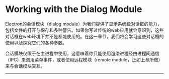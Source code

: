 # Working with the Dialog Module
Electron的会话模块（dialog module）为我们提供了显示系统级对话框的能力，包括文件的打开与保存和多种警告。如果你写过传统的web应用就会意识到，这些对话框在web环境下并不是都能使用的。在这一章节，我们将会学习这些对话框的使用以及探究它们的各种参数。

会话模块仅限于在主进程中使用，这意味着你只能使用渲染进程经由进程间通信（IPC）来调用菜单事件，或者使用远程模块（remote module，正如上章所做）来与会话模块交互。

-----------------
